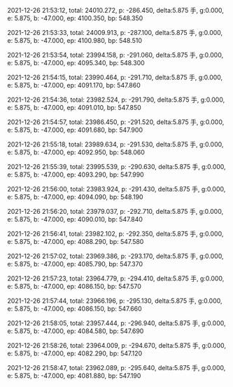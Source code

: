 2021-12-26 21:53:12, total: 24010.272, p: -286.450, delta:5.875 手, g:0.000, e: 5.875, b: -47.000, ep: 4100.350, bp: 548.350

2021-12-26 21:53:33, total: 24009.913, p: -287.100, delta:5.875 手, g:0.000, e: 5.875, b: -47.000, ep: 4100.980, bp: 548.510

2021-12-26 21:53:54, total: 23994.158, p: -291.060, delta:5.875 手, g:0.000, e: 5.875, b: -47.000, ep: 4095.340, bp: 548.300

2021-12-26 21:54:15, total: 23990.464, p: -291.710, delta:5.875 手, g:0.000, e: 5.875, b: -47.000, ep: 4091.170, bp: 547.860

2021-12-26 21:54:36, total: 23982.524, p: -291.790, delta:5.875 手, g:0.000, e: 5.875, b: -47.000, ep: 4091.010, bp: 547.850

2021-12-26 21:54:57, total: 23986.450, p: -291.520, delta:5.875 手, g:0.000, e: 5.875, b: -47.000, ep: 4091.680, bp: 547.900

2021-12-26 21:55:18, total: 23989.634, p: -291.530, delta:5.875 手, g:0.000, e: 5.875, b: -47.000, ep: 4092.950, bp: 548.060

2021-12-26 21:55:39, total: 23995.539, p: -290.630, delta:5.875 手, g:0.000, e: 5.875, b: -47.000, ep: 4093.290, bp: 547.990

2021-12-26 21:56:00, total: 23983.924, p: -291.430, delta:5.875 手, g:0.000, e: 5.875, b: -47.000, ep: 4094.090, bp: 548.190

2021-12-26 21:56:20, total: 23979.037, p: -292.710, delta:5.875 手, g:0.000, e: 5.875, b: -47.000, ep: 4090.010, bp: 547.840

2021-12-26 21:56:41, total: 23982.102, p: -292.350, delta:5.875 手, g:0.000, e: 5.875, b: -47.000, ep: 4088.290, bp: 547.580

2021-12-26 21:57:02, total: 23969.386, p: -293.170, delta:5.875 手, g:0.000, e: 5.875, b: -47.000, ep: 4085.790, bp: 547.370

2021-12-26 21:57:23, total: 23964.779, p: -294.410, delta:5.875 手, g:0.000, e: 5.875, b: -47.000, ep: 4086.150, bp: 547.570

2021-12-26 21:57:44, total: 23966.196, p: -295.130, delta:5.875 手, g:0.000, e: 5.875, b: -47.000, ep: 4086.150, bp: 547.660

2021-12-26 21:58:05, total: 23957.444, p: -296.940, delta:5.875 手, g:0.000, e: 5.875, b: -47.000, ep: 4084.580, bp: 547.690

2021-12-26 21:58:26, total: 23964.009, p: -294.670, delta:5.875 手, g:0.000, e: 5.875, b: -47.000, ep: 4082.290, bp: 547.120

2021-12-26 21:58:47, total: 23962.089, p: -295.640, delta:5.875 手, g:0.000, e: 5.875, b: -47.000, ep: 4081.880, bp: 547.190